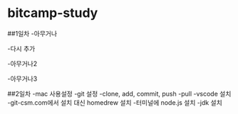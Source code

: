 # bitcamp-study

##1일차
-아무거나

-다시 추가

-아무거나2

-아무거나3

##2일차
-mac 사용설정
    -git 설정
        -clone, add, commit, push
        -pull
    -vscode 설치
    -git-csm.com에서 설치 대신 homedrew 설치
    -터미널에 node.js 설치
    -jdk 설치